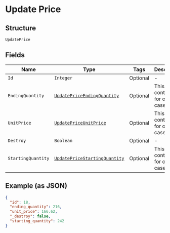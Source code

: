 
# Update Price

## Structure

`UpdatePrice`

## Fields

| Name | Type | Tags | Description | Getter | Setter |
|  --- | --- | --- | --- | --- | --- |
| `Id` | `Integer` | Optional | - | Integer getId() | setId(Integer id) |
| `EndingQuantity` | [`UpdatePriceEndingQuantity`](../../doc/models/containers/update-price-ending-quantity.md) | Optional | This is a container for one-of cases. | UpdatePriceEndingQuantity getEndingQuantity() | setEndingQuantity(UpdatePriceEndingQuantity endingQuantity) |
| `UnitPrice` | [`UpdatePriceUnitPrice`](../../doc/models/containers/update-price-unit-price.md) | Optional | This is a container for one-of cases. | UpdatePriceUnitPrice getUnitPrice() | setUnitPrice(UpdatePriceUnitPrice unitPrice) |
| `Destroy` | `Boolean` | Optional | - | Boolean getDestroy() | setDestroy(Boolean destroy) |
| `StartingQuantity` | [`UpdatePriceStartingQuantity`](../../doc/models/containers/update-price-starting-quantity.md) | Optional | This is a container for one-of cases. | UpdatePriceStartingQuantity getStartingQuantity() | setStartingQuantity(UpdatePriceStartingQuantity startingQuantity) |

## Example (as JSON)

```json
{
  "id": 18,
  "ending_quantity": 216,
  "unit_price": 166.62,
  "_destroy": false,
  "starting_quantity": 242
}
```

